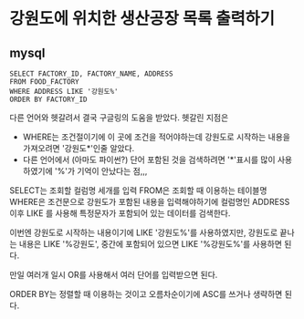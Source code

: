 # 강원도에 위치한 생산공장 목록 출력하기
## mysql
```mysql
SELECT FACTORY_ID, FACTORY_NAME, ADDRESS
FROM FOOD_FACTORY
WHERE ADDRESS LIKE '강원도%'
ORDER BY FACTORY_ID
```
다른 언어와 헷갈려서 결국 구글링의 도움을 받았다. 헷갈린 지점은
- WHERE는 조건절이기에 이 곳에 조건을 적어야하는데 강원도로 시작하는 내용을 가져오려면 '강원도*'인줄 알았다.
- 다른 언어에서 (아마도 파이썬?) 단어 포함된 것을 검색하려면 '*'표시를 많이 사용하였기에 '%'가 기억이 안났다는 점,,,

SELECT는 조회할 컬럼명 세개를 입력
FROM은 조회할 때 이용하는 테이블명
WHERE은 조건문으로 강원도가 포함된 내용을 입력해야하기에 컬럼명인 ADDRESS 이후 LIKE 를 사용해 특정문자가 포함되어 있는 데이터를 검색한다.

이번엔 강원도로 시작하는 내용이기에 LIKE '강원도%'를 사용하였지만, 강원도로 끝나는 내용은 LIKE '%강원도', 중간에 포함되어 있으면 LIKE '%강원도%'를 사용하면 된다.

만일 여러개 일시 OR를 사용해서 여러 단어를 입력받으면 된다.

ORDER BY는 정렬할 때 이용하는 것이고 오름차순이기에 ASC를 쓰거나 생략하면 된다.